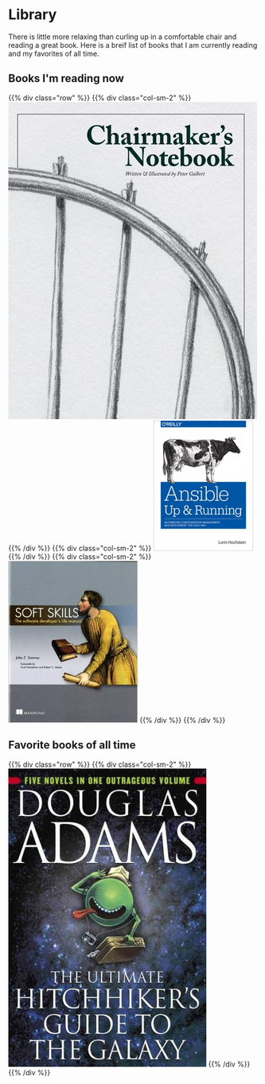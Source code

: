 # Library
There is little more relaxing than curling up in a comfortable chair and reading a great book. Here is a breif list of books that I am currently reading and my favorites of all time.
## Books I'm reading now

{{% div class="row" %}}
{{% div class="col-sm-2" %}}
<img src="/images/books/chairmakers-notebook.jpg">
{{% /div %}}
{{% div class="col-sm-2" %}}
<img src="/images/books/ansible-up-and-running.jpg">
{{% /div %}}
{{% div class="col-sm-2" %}}
<img src="/images/books/soft-skills.jpg">
{{% /div %}}
{{% /div %}}

## Favorite books of all time
{{% div class="row" %}}
{{% div class="col-sm-2" %}}
<img src="/images/books/hhgttg.jpg">
{{% /div %}}
{{% /div %}}